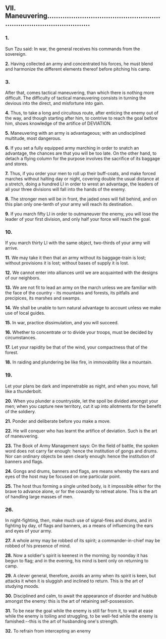## VII. Maneuvering...........................................................................................

### 1.

Sun Tzu said: In war, the general receives his commands from the
sovereign.

**2.**
Having collected an army and concentrated his forces, he must blend and
harmonize the different elements thereof before pitching his camp.

### 3.

After that, comes tactical maneuvering, than which there is nothing more
difficult. The difficulty of tactical maneuvering consists in turning the
devious into the direct, and misfortune into gain.

**4.**
Thus, to take a long and circuitous route, after enticing the enemy out of the
way, and though starting after him, to contrive to reach the goal before him,
shows knowledge of the artifice of DEVIATION.

**5.**
Maneuvering with an army is advantageous; with an undisciplined
multitude, most dangerous.

**6.**
If you set a fully equipped army marching in order to snatch an advantage,
the chances are that you will be too late. On the other hand, to detach a
flying column for the purpose involves the sacrifice of its baggage and
stores.

**7.**
Thus, if you order your men to roll up their buff-coats, and make forced
marches without halting day or night, covering double the usual distance at
a stretch, doing a hundred LI in order to wrest an advantage, the leaders of
all your three divisions will fall into the hands of the enemy.

**8.**
The stronger men will be in front, the jaded ones will fall behind, and on
this plan only one-tenth of your army will reach its destination.

**9.**
If you march fifty LI in order to outmaneuver the enemy, you will lose the
leader of your first division, and only half your force will reach the goal.

### 10.

If you march thirty LI with the same object, two-thirds of your army will
arrive.

**11.**
We may take it then that an army without its baggage-train is lost; without
provisions it is lost; without bases of supply it is lost.

**12.**
We cannot enter into alliances until we are acquainted with the designs of
our neighbors.

**13.**
We are not fit to lead an army on the march unless we are familiar with the
face of the country - its mountains and forests, its pitfalls and precipices, its
marshes and swamps.

**14.**
We shall be unable to turn natural advantage to account unless we make
use of local guides.

**15.**
In war, practice dissimulation, and you will succeed.

**16.**
Whether to concentrate or to divide your troops, must be decided by
circumstances.

**17.**
Let your rapidity be that of the wind, your compactness that of the forest.

**18.**
In raiding and plundering be like fire, in immovability like a mountain.

### 19.

Let your plans be dark and impenetrable as night, and when you move, fall
like a thunderbolt.

**20.**
When you plunder a countryside, let the spoil be divided amongst your
men; when you capture new territory, cut it up into allotments for the
benefit of the soldiery.

**21.**
Ponder and deliberate before you make a move.

**22.**
He will conquer who has learnt the artifice of deviation. Such is the art of
maneuvering.

**23.**
The Book of Army Management says: On the field of battle, the spoken
word does not carry far enough: hence the institution of gongs and drums.
Nor can ordinary objects be seen clearly enough: hence the institution of
banners and flags.

**24.**
Gongs and drums, banners and flags, are means whereby the ears and eyes
of the host may be focused on one particular point.

**25.**
The host thus forming a single united body, is it impossible either for the
brave to advance alone, or for the cowardly to retreat alone. This is the art
of handling large masses of men.

### 26.

In night-fighting, then, make much use of signal-fires and drums, and in
fighting by day, of flags and banners, as a means of influencing the ears and
eyes of your army.

**27.**
A whole army may be robbed of its spirit; a commander-in-chief may be
robbed of his presence of mind.

**28.**
Now a soldier's spirit is keenest in the morning; by noonday it has begun to
flag; and in the evening, his mind is bent only on returning to camp.

**29.**
A clever general, therefore, avoids an army when its spirit is keen, but
attacks it when it is sluggish and inclined to return. This is the art of
studying moods.

**30.**
Disciplined and calm, to await the appearance of disorder and hubbub
amongst the enemy: this is the art of retaining self-possession.

**31.**
To be near the goal while the enemy is still far from it, to wait at ease while
the enemy is toiling and struggling, to be well-fed while the enemy is
famished:--this is the art of husbanding one's strength.

**32.**
To refrain from intercepting an enemy
